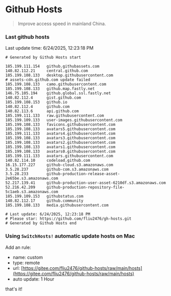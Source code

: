 # Github Hosts

> Improve access speed in mainland China.

### Last github hosts

Last update time: 6/24/2025, 12:23:18 PM

```base
# Generated by Github Hosts start 

185.199.111.154   github.githubassets.com
140.82.112.21     central.github.com
185.199.108.133   desktop.githubusercontent.com
# assets-cdn.github.com update failed
185.199.108.133   camo.githubusercontent.com
185.199.108.133   github.map.fastly.net
146.75.105.194    github.global.ssl.fastly.net
140.82.112.4      gist.github.com
185.199.108.153   github.io
140.82.112.4      github.com
140.82.113.6      api.github.com
185.199.111.133   raw.githubusercontent.com
185.199.109.133   user-images.githubusercontent.com
185.199.108.133   favicons.githubusercontent.com
185.199.108.133   avatars5.githubusercontent.com
185.199.111.133   avatars4.githubusercontent.com
185.199.108.133   avatars3.githubusercontent.com
185.199.108.133   avatars2.githubusercontent.com
185.199.108.133   avatars1.githubusercontent.com
185.199.108.133   avatars0.githubusercontent.com
185.199.111.133   avatars.githubusercontent.com
140.82.114.10     codeload.github.com
16.15.177.227     github-cloud.s3.amazonaws.com
3.5.28.237        github-com.s3.amazonaws.com
3.5.28.233        github-production-release-asset-2e65be.s3.amazonaws.com
52.217.139.41     github-production-user-asset-6210df.s3.amazonaws.com
52.216.42.209     github-production-repository-file-5c1aeb.s3.amazonaws.com
185.199.109.153   githubstatus.com
140.82.112.17     github.community
185.199.108.133   media.githubusercontent.com

# Last update: 6/24/2025, 12:23:18 PM
# Please star: https://github.com/fliu2476/gh-hosts.git
# Generated by Github Hosts end
```

### Using `SwitchHosts!` automatic update hosts on Mac
Add an rule:
- name: custom
- type: remote
- url: [https://gitee.com/fliu2476/github-hosts/raw/main/hosts](https://gitee.com/fliu2476/github-hosts/raw/main/hosts)
- auto update: 1 Hour

that's it!

